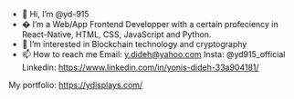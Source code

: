 - 👋 Hi, I’m @yd-915
- � I’m a Web/App Frontend Developper with a certain profeciency in React-Native, HTML, CSS, JavaScript and Python.
- 🌱 I’m interested in Blockchain technology and cryptography
- 📫 How to reach me 
Email: y.dideh@yahoo.com
Insta: @yd915_official
Linkedin: https://www.linkedin.com/in/yonis-dideh-33a904181/

My portfolio: https://ydisplays.com/

<!---
yd-915/yd-915 is a ✨ special ✨ repository because its `README.md` (this file) appears on your GitHub profile.
You can click the Preview link to take a look at your changes.
--->
